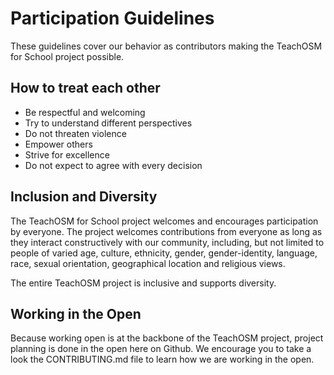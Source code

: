 # Participation Guidelines

These guidelines cover our behavior as contributors making the TeachOSM for School project possible.

## How to treat each other

* Be respectful and welcoming
* Try to understand different perspectives
* Do not threaten violence
* Empower others
* Strive for excellence
* Do not expect to agree with every decision

## Inclusion and Diversity

The TeachOSM for School project welcomes and encourages participation by everyone.  The project welcomes contributions from everyone as long as they interact constructively with our community, including, but not limited to people of varied age, culture, ethnicity, gender, gender-identity, language, race, sexual orientation, geographical location and religious views.

The entire TeachOSM project is inclusive and supports diversity.

## Working in the Open

Because working open is at the backbone of the TeachOSM project, project planning is done in the open here on Github. We encourage you to take a look the CONTRIBUTING.md file to learn how we are working in the open.
